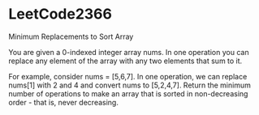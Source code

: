 # LeetCode2366
Minimum Replacements to Sort Array

You are given a 0-indexed integer array nums. In one operation you can replace any element of the array with any two elements that sum to it.

For example, consider nums = [5,6,7]. In one operation, we can replace nums[1] with 2 and 4 and convert nums to [5,2,4,7].
Return the minimum number of operations to make an array that is sorted in non-decreasing order - that is, never decreasing.
